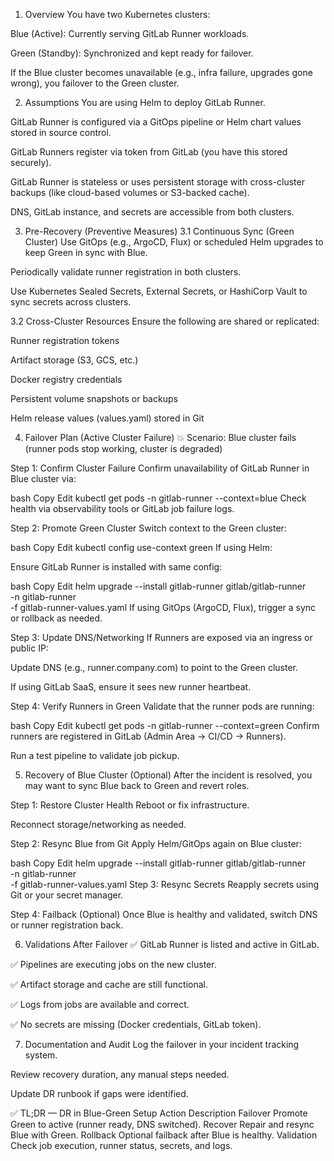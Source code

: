 1. Overview
You have two Kubernetes clusters:

Blue (Active): Currently serving GitLab Runner workloads.

Green (Standby): Synchronized and kept ready for failover.

If the Blue cluster becomes unavailable (e.g., infra failure, upgrades gone wrong), you failover to the Green cluster.

2. Assumptions
You are using Helm to deploy GitLab Runner.

GitLab Runner is configured via a GitOps pipeline or Helm chart values stored in source control.

GitLab Runners register via token from GitLab (you have this stored securely).

GitLab Runner is stateless or uses persistent storage with cross-cluster backups (like cloud-based volumes or S3-backed cache).

DNS, GitLab instance, and secrets are accessible from both clusters.

3. Pre-Recovery (Preventive Measures)
3.1 Continuous Sync (Green Cluster)
Use GitOps (e.g., ArgoCD, Flux) or scheduled Helm upgrades to keep Green in sync with Blue.

Periodically validate runner registration in both clusters.

Use Kubernetes Sealed Secrets, External Secrets, or HashiCorp Vault to sync secrets across clusters.

3.2 Cross-Cluster Resources
Ensure the following are shared or replicated:

Runner registration tokens

Artifact storage (S3, GCS, etc.)

Docker registry credentials

Persistent volume snapshots or backups

Helm release values (values.yaml) stored in Git

4. Failover Plan (Active Cluster Failure)
💥 Scenario: Blue cluster fails (runner pods stop working, cluster is degraded)

Step 1: Confirm Cluster Failure
Confirm unavailability of GitLab Runner in Blue cluster via:

bash
Copy
Edit
kubectl get pods -n gitlab-runner --context=blue
Check health via observability tools or GitLab job failure logs.

Step 2: Promote Green Cluster
Switch context to the Green cluster:

bash
Copy
Edit
kubectl config use-context green
If using Helm:

Ensure GitLab Runner is installed with same config:

bash
Copy
Edit
helm upgrade --install gitlab-runner gitlab/gitlab-runner \
  -n gitlab-runner \
  -f gitlab-runner-values.yaml
If using GitOps (ArgoCD, Flux), trigger a sync or rollback as needed.

Step 3: Update DNS/Networking
If Runners are exposed via an ingress or public IP:

Update DNS (e.g., runner.company.com) to point to the Green cluster.

If using GitLab SaaS, ensure it sees new runner heartbeat.

Step 4: Verify Runners in Green
Validate that the runner pods are running:

bash
Copy
Edit
kubectl get pods -n gitlab-runner --context=green
Confirm runners are registered in GitLab (Admin Area → CI/CD → Runners).

Run a test pipeline to validate job pickup.

5. Recovery of Blue Cluster (Optional)
After the incident is resolved, you may want to sync Blue back to Green and revert roles.

Step 1: Restore Cluster Health
Reboot or fix infrastructure.

Reconnect storage/networking as needed.

Step 2: Resync Blue from Git
Apply Helm/GitOps again on Blue cluster:

bash
Copy
Edit
helm upgrade --install gitlab-runner gitlab/gitlab-runner \
  -n gitlab-runner \
  -f gitlab-runner-values.yaml
Step 3: Resync Secrets
Reapply secrets using Git or your secret manager.

Step 4: Failback (Optional)
Once Blue is healthy and validated, switch DNS or runner registration back.

6. Validations After Failover
✅ GitLab Runner is listed and active in GitLab.

✅ Pipelines are executing jobs on the new cluster.

✅ Artifact storage and cache are still functional.

✅ Logs from jobs are available and correct.

✅ No secrets are missing (Docker credentials, GitLab token).

7. Documentation and Audit
Log the failover in your incident tracking system.

Review recovery duration, any manual steps needed.

Update DR runbook if gaps were identified.

✅ TL;DR — DR in Blue-Green Setup
Action	Description
Failover	Promote Green to active (runner ready, DNS switched).
Recover	Repair and resync Blue with Green.
Rollback	Optional failback after Blue is healthy.
Validation	Check job execution, runner status, secrets, and logs.
